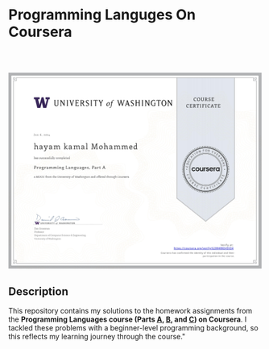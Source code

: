 # Programming Languges On Coursera

<p align="center"
style="margin-top:64px;">
<img src="./Programming Languages A Certificate.jpg">
<br>
</p>

## Description

This repository contains my solutions to the homework assignments from the **Programming Languages course (Parts [A](https://www.coursera.org/learn/programming-languages), [B](https://www.coursera.org/learn/programming-languages-part-b), and [C](https://www.coursera.org/learn/programming-languages-part-c)) on Coursera**. I tackled these problems with a beginner-level programming background, so this reflects my learning journey through the course."
